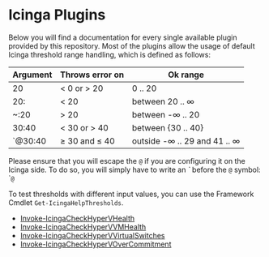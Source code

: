 # Icinga Plugins

Below you will find a documentation for every single available plugin provided by this repository. Most of the plugins allow the usage of default Icinga threshold range handling, which is defined as follows:

| Argument | Throws error on | Ok range                     |
| ---      | ---             | ---                          |
| 20       | < 0 or > 20     | 0 .. 20                      |
| 20:      | < 20            | between 20 .. ∞              |
| ~:20     | > 20            | between -∞ .. 20             |
| 30:40    | < 30 or > 40    | between {30 .. 40}           |
| `@30:40  | ≥ 30 and ≤ 40   | outside -∞ .. 29 and 41 .. ∞ |

Please ensure that you will escape the `@` if you are configuring it on the Icinga side. To do so, you will simply have to write an *\`* before the `@` symbol: \``@`

To test thresholds with different input values, you can use the Framework Cmdlet `Get-IcingaHelpThresholds`.

* [Invoke-IcingaCheckHyperVHealth](plugins/01-Invoke-IcingaCheckHyperVHealth.md)
* [Invoke-IcingaCheckHyperVVMHealth](plugins/02-Invoke-IcingaCheckHyperVVMHealth.md)
* [Invoke-IcingaCheckHyperVVirtualSwitches](plugins/03-Invoke-IcingaCheckHyperVVirtualSwitches.md)
* [Invoke-IcingaCheckHyperVOverCommitment](plugins/04-Invoke-IcingaCheckHyperVOverCommitment.md)
